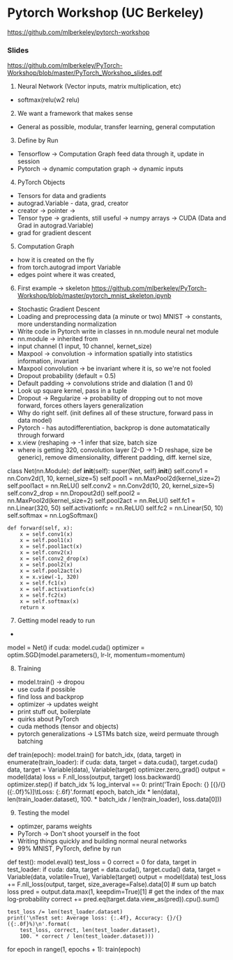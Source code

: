   # Pytorch Workshop (UC Berkeley)
  
  https://github.com/mlberkeley/pytorch-workshop
  
  ### Slides
  
 https://github.com/mlberkeley/PyTorch-Workshop/blob/master/PyTorch_Workshop_slides.pdf
 
 1. Neural Network (Vector inputs, matrix multiplication, etc)
 - softmax(relu(w2 relu)
 
 2. We want a framework that makes sense 
 - General as possible, modular, transfer learning, general computation
 
 3. Define by Run
 - Tensorflow -> Computation Graph feed data through it, update in session
 - Pytorch -> dynamic computation graph -> dynamic inputs
 
 4. PyTorch Objects
 - Tensors for data and gradients 
 - autograd.Variable - data, grad, creator
 - creator -> pointer -> 
 - Tensor type -> gradients, still useful -> numpy arrays -> CUDA (Data and Grad in autograd.Variable)
 - grad for gradient descent 
 
 5. Computation Graph
 - how it is created on the fly
 - from torch.autograd import Variable
 - edges point where it was created, 
 
 6. First example -> skeleton
 https://github.com/mlberkeley/PyTorch-Workshop/blob/master/pytorch_mnist_skeleton.ipynb
 - Stochastic Gradient Descent
 - Loading and preprocessing data (a minute or two) MNIST -> constants, more understanding normalization
 - Write code in Pytorch write in classes in nn.module neural net module
 - nn.module -> inherited from
 - input channel (1 input, 10 channel, kernet_size)
 - Maxpool -> convolution -> information spatially into statistics information, invariant
 - Maxpool convolution -> be invariant where it is, so we're not fooled
 - Dropout probability (default = 0.5) 
 - Default padding -> convolutions stride and dialation (1 and 0) 
 - Look up square kernel, pass in a tuple
 - Dropout -> Regularize -> probability of dropping out to not move forward, forces others layers generalization 
 - Why do right self. (init defines all of these structure, forward pass in data model)
 - Pytorch - has autodifferentiation, backprop is done automatatically through forward
 - x.view (reshaping -> -1 infer that size, batch size 
 - where is getting 320, convolution layer (2-D -> 1-D reshape, size be generic), remove dimensionality, different padding, diff. kernel size,
 
  

class Net(nn.Module):
    def __init__(self):
        super(Net, self).__init__()
        self.conv1 = nn.Conv2d(1, 10, kernel_size=5)
        self.pool1 = nn.MaxPool2d(kernel_size=2)
        self.pool1act = nn.ReLU()
        self.conv2 = nn.Conv2d(10, 20, kernel_size=5)
        self.conv2_drop = nn.Dropout2d()
        self.pool2 = nn.MaxPool2d(kernel_size=2)
        self.pool2act = nn.ReLU()
        self.fc1 = nn.Linear(320, 50)
        self.activationfc = nn.ReLU()
        self.fc2 = nn.Linear(50, 10)
        self.softmax = nn.LogSoftmax()

    def forward(self, x):
        x = self.conv1(x)
        x = self.pool1(x)
        x = self.pool1act(x)
        x = self.conv2(x)
        x = self.conv2_drop(x)
        x = self.pool2(x)
        x = self.pool2act(x)
        x = x.view(-1, 320)
        x = self.fc1(x)
        x = self.activationfc(x)
        x = self.fc2(x)
        x = self.softmax(x)
        return x

7. Getting model ready to run
- 
model = Net()
if cuda:
  model.cuda()
optimizer = optim.SGD(model.parameters(), lr-lr, momentum=momentum)

8. Training

- model.train() -> dropou
- use cuda if possible
- find loss and backprop
- optimizer -> updates weight
- print stuff out, boilerplate
- quirks about PyTorch
- cuda methods (tensor and objects) 
- pytorch generalizations -> LSTMs batch size, weird permuate through batching

def train(epoch):
    model.train()
    for batch_idx, (data, target) in enumerate(train_loader):
        if cuda:
            data, target = data.cuda(), target.cuda()
        data, target = Variable(data), Variable(target)
        optimizer.zero_grad()
        output = model(data)
        loss = F.nll_loss(output, target)
        loss.backward()
        optimizer.step()
        if batch_idx % log_interval == 0:
            print('Train Epoch: {} [{}/{} ({:.0f}%)]\tLoss: {:.6f}'.format(
                epoch, batch_idx * len(data), len(train_loader.dataset),
                100. * batch_idx / len(train_loader), loss.data[0]))

9. Testing the model

- optimzer, params weights
- PyTorch -> Don't shoot yourself in the foot
- Writing things quickly and building normal neural networks
- 99% MNIST, PyTorch, define by run

def test():
    model.eval()
    test_loss = 0
    correct = 0
    for data, target in test_loader:
        if cuda:
            data, target = data.cuda(), target.cuda()
        data, target = Variable(data, volatile=True), Variable(target)
        output = model(data)
        test_loss += F.nll_loss(output, target, size_average=False).data[0] # sum up batch loss
        pred = output.data.max(1, keepdim=True)[1] # get the index of the max log-probability
        correct += pred.eq(target.data.view_as(pred)).cpu().sum()

    test_loss /= len(test_loader.dataset)
    print('\nTest set: Average loss: {:.4f}, Accuracy: {}/{} ({:.0f}%)\n'.format(
        test_loss, correct, len(test_loader.dataset),
        100. * correct / len(test_loader.dataset)))
 
for epoch in range(1, epochs + 1):
  train(epoch)
 

